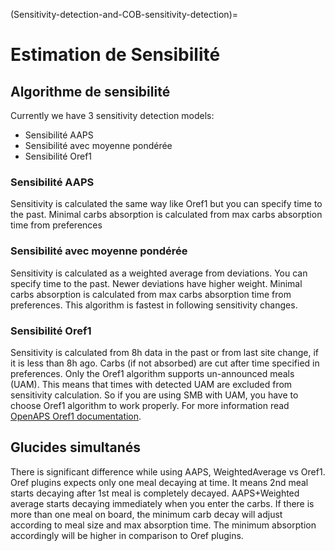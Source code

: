 (Sensitivity-detection-and-COB-sensitivity-detection)=

# Estimation de Sensibilité

## Algorithme de sensibilité

Currently we have 3 sensitivity detection models:

* Sensibilité AAPS 
* Sensibilité avec moyenne pondérée
* Sensibilité Oref1

### Sensibilité AAPS 

Sensitivity is calculated the same way like Oref1 but you can specify time to the past. Minimal carbs absorption is calculated from max carbs absorption time from preferences

### Sensibilité avec moyenne pondérée

Sensitivity is calculated as a weighted average from deviations. You can specify time to the past. Newer deviations have higher weight. Minimal carbs absorption is calculated from max carbs absorption time from preferences. This algorithm is fastest in following sensitivity changes.

### Sensibilité Oref1

Sensitivity is calculated from 8h data in the past or from last site change, if it is less than 8h ago. Carbs (if not absorbed) are cut after time specified in preferences. Only the Oref1 algorithm supports un-announced meals (UAM). This means that times with detected UAM are excluded from sensitivity calculation. So if you are using SMB with UAM, you have to choose Oref1 algorithm to work properly. For more information read [OpenAPS Oref1 documentation](https://openaps.readthedocs.io/en/latest/docs/Customize-Iterate/oref1.html).

## Glucides simultanés

There is significant difference while using AAPS, WeightedAverage vs Oref1. Oref plugins expects only one meal decaying at time. It means 2nd meal starts decaying after 1st meal is completely decayed. AAPS+Weighted average starts decaying immediately when you enter the carbs. If there is more than one meal on board, the minimum carb decay will adjust according to meal size and max absorption time. The minimum absorption accordingly will be higher in comparison to Oref plugins.